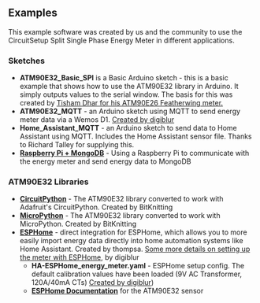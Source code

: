 ## Examples ##
This example software was created by us and the community to use the CircuitSetup Split Single Phase Energy Meter in different applications.

### Sketches ###
- **ATM90E32_Basic_SPI** is a Basic Arduino sketch - this is a basic example that shows how to use the ATM90E32 library in Arduino. It simply outputs values to the serial window. The basis for this was created by [Tisham Dhar for his ATM90E26 Featherwing meter.](https://github.com/whatnick/ATM90E26_Arduino/tree/master/examples)
- **ATM90E32_MQTT** - an Arduino sketch using MQTT to send energy meter data via a Wemos D1. [Created by digiblur](https://github.com/digiblur/digiNRG_SplitPhase)
- **Home_Assistant_MQTT** - an Arduino sketch to send data to Home Assistant using MQTT. Includes the Home Assistant sensor file. Thanks to Richard Talley for supplying this.
- [**Raspberry Pi + MongoDB**](https://github.com/BitKnitting/FitHome/wiki/ElectricityMonitor) - Using a Raspberry Pi to communicate with the energy meter and send energy data to MongoDB

### ATM90E32 Libraries ###
- **[CircuitPython](https://github.com/BitKnitting/CircuitSetup_CircuitPython)** - The ATM90E32 library converted to work with Adafruit's CircuitPython. Created by BitKnitting
- **[MicroPython](https://github.com/BitKnitting/CircuitSetup_micropython)** - The ATM90E32 library converted to work with MicroPython. Created by BitKnitting
- **[ESPHome](https://github.com/esphome/esphome/tree/dev)** - direct integration for ESPHome, which allows you to more easily import energy data directly into home automation systems like Home Assistant. Created by thompsa. [Some more details on setting up the meter with ESPHome](https://github.com/digiblur/digiNRG_ESPHome), by digiblur
  - **HA-ESPHome_energy_meter.yaml** - ESPHome setup config.  The default calibration values have been loaded (9V AC Transformer, 120A/40mA CTs) [Created by digiblur](https://github.com/digiblur/digiNRG_ESPHome))
  - **[ESPHome Documentation](https://next.esphome.io/components/sensor/atm90e32.html)** for the ATM90E32 sensor
